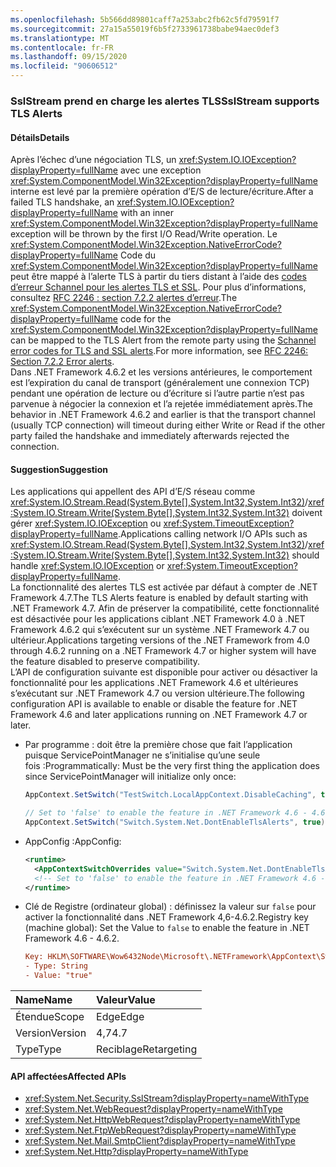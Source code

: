 ```yaml
---
ms.openlocfilehash: 5b566dd89801caff7a253abc2fb62c5fd79591f7
ms.sourcegitcommit: 27a15a55019f6b5f2733961738babe94aec0def3
ms.translationtype: MT
ms.contentlocale: fr-FR
ms.lasthandoff: 09/15/2020
ms.locfileid: "90606512"
---
```

### <a name="sslstream-supports-tls-alerts"></a><span data-ttu-id="c8f14-101">SslStream prend en charge les alertes TLS</span><span class="sxs-lookup"><span data-stu-id="c8f14-101">SslStream supports TLS Alerts</span></span>

#### <a name="details"></a><span data-ttu-id="c8f14-102">Détails</span><span class="sxs-lookup"><span data-stu-id="c8f14-102">Details</span></span>

<span data-ttu-id="c8f14-103">Après l’échec d’une négociation TLS, un <xref:System.IO.IOException?displayProperty=fullName> avec une exception <xref:System.ComponentModel.Win32Exception?displayProperty=fullName> interne est levé par la première opération d’E/S de lecture/écriture.</span><span class="sxs-lookup"><span data-stu-id="c8f14-103">After a failed TLS handshake, an <xref:System.IO.IOException?displayProperty=fullName> with an inner <xref:System.ComponentModel.Win32Exception?displayProperty=fullName> exception will be thrown by the first I/O Read/Write operation.</span></span> <span data-ttu-id="c8f14-104">Le <xref:System.ComponentModel.Win32Exception.NativeErrorCode?displayProperty=fullName> Code du <xref:System.ComponentModel.Win32Exception?displayProperty=fullName> peut être mappé à l’alerte TLS à partir du tiers distant à l’aide des [codes d’erreur Schannel pour les alertes TLS et SSL](/windows/desktop/SecAuthN/schannel-error-codes-for-tls-and-ssl-alerts). Pour plus d’informations, consultez [RFC 2246 : section 7.2.2 alertes d’erreur](https://tools.ietf.org/html/rfc2246#section-7.2.2).</span><span class="sxs-lookup"><span data-stu-id="c8f14-104">The <xref:System.ComponentModel.Win32Exception.NativeErrorCode?displayProperty=fullName> code for the <xref:System.ComponentModel.Win32Exception?displayProperty=fullName> can be mapped to the TLS Alert from the remote party using the [Schannel error codes for TLS and SSL alerts](/windows/desktop/SecAuthN/schannel-error-codes-for-tls-and-ssl-alerts).For more information, see [RFC 2246: Section 7.2.2 Error alerts](https://tools.ietf.org/html/rfc2246#section-7.2.2).</span></span> <br/><span data-ttu-id="c8f14-105">Dans .NET Framework 4.6.2 et les versions antérieures, le comportement est l’expiration du canal de transport (généralement une connexion TCP) pendant une opération de lecture ou d’écriture si l’autre partie n’est pas parvenue à négocier la connexion et l’a rejetée immédiatement après.</span><span class="sxs-lookup"><span data-stu-id="c8f14-105">The behavior in .NET Framework 4.6.2 and earlier is that the transport channel (usually TCP connection) will timeout during either Write or Read if the other party failed the handshake and immediately afterwards rejected the connection.</span></span>

#### <a name="suggestion"></a><span data-ttu-id="c8f14-106">Suggestion</span><span class="sxs-lookup"><span data-stu-id="c8f14-106">Suggestion</span></span>

<span data-ttu-id="c8f14-107">Les applications qui appellent des API d’E/S réseau comme <xref:System.IO.Stream.Read(System.Byte[],System.Int32,System.Int32)>/<xref:System.IO.Stream.Write(System.Byte[],System.Int32,System.Int32)> doivent gérer <xref:System.IO.IOException> ou <xref:System.TimeoutException?displayProperty=fullName>.</span><span class="sxs-lookup"><span data-stu-id="c8f14-107">Applications calling network I/O APIs such as <xref:System.IO.Stream.Read(System.Byte[],System.Int32,System.Int32)>/<xref:System.IO.Stream.Write(System.Byte[],System.Int32,System.Int32)> should handle <xref:System.IO.IOException> or <xref:System.TimeoutException?displayProperty=fullName>.</span></span><br/><span data-ttu-id="c8f14-108">La fonctionnalité des alertes TLS est activée par défaut à compter de .NET Framework 4.7.</span><span class="sxs-lookup"><span data-stu-id="c8f14-108">The TLS Alerts feature is enabled by default starting with .NET Framework 4.7.</span></span> <span data-ttu-id="c8f14-109">Afin de préserver la compatibilité, cette fonctionnalité est désactivée pour les applications ciblant .NET Framework 4.0 à .NET Framework 4.6.2 qui s’exécutent sur un système .NET Framework 4.7 ou ultérieur.</span><span class="sxs-lookup"><span data-stu-id="c8f14-109">Applications targeting versions of the .NET Framework from 4.0 through 4.6.2 running on a .NET Framework 4.7 or higher system will have the feature disabled to preserve compatibility.</span></span> <br/><span data-ttu-id="c8f14-110">L’API de configuration suivante est disponible pour activer ou désactiver la fonctionnalité pour les applications .NET Framework 4.6 et ultérieures s’exécutant sur .NET Framework 4.7 ou version ultérieure.</span><span class="sxs-lookup"><span data-stu-id="c8f14-110">The following configuration API is available to enable or disable the feature for .NET Framework 4.6 and later applications running on .NET Framework 4.7 or later.</span></span>

- <span data-ttu-id="c8f14-111">Par programme : doit être la première chose que fait l’application puisque ServicePointManager ne s’initialise qu’une seule fois :</span><span class="sxs-lookup"><span data-stu-id="c8f14-111">Programmatically:   Must be the very first thing the application does since ServicePointManager will initialize only once:</span></span>

    ```csharp
    AppContext.SetSwitch("TestSwitch.LocalAppContext.DisableCaching", true);

    // Set to 'false' to enable the feature in .NET Framework 4.6 - 4.6.2.
    AppContext.SetSwitch("Switch.System.Net.DontEnableTlsAlerts", true);
    ```

- <span data-ttu-id="c8f14-112">AppConfig :</span><span class="sxs-lookup"><span data-stu-id="c8f14-112">AppConfig:</span></span>

    ```xml
    <runtime>
      <AppContextSwitchOverrides value="Switch.System.Net.DontEnableTlsAlerts=true"/>
      <!-- Set to 'false' to enable the feature in .NET Framework 4.6 - 4.6.2. -->
    </runtime>
    ```

- <span data-ttu-id="c8f14-113">Clé de Registre (ordinateur global) : définissez la valeur sur `false` pour activer la fonctionnalité dans .NET Framework 4,6-4.6.2.</span><span class="sxs-lookup"><span data-stu-id="c8f14-113">Registry key (machine global):   Set the Value to `false` to enable the feature in .NET Framework 4.6 - 4.6.2.</span></span>

    ```ini
    Key: HKLM\SOFTWARE\Wow6432Node\Microsoft\.NETFramework\AppContext\Switch.System.Net.DontEnableTlsAlerts
    - Type: String
    - Value: "true"
    ```

| <span data-ttu-id="c8f14-114">Name</span><span class="sxs-lookup"><span data-stu-id="c8f14-114">Name</span></span>    | <span data-ttu-id="c8f14-115">Valeur</span><span class="sxs-lookup"><span data-stu-id="c8f14-115">Value</span></span>       |
|:--------|:------------|
| <span data-ttu-id="c8f14-116">Étendue</span><span class="sxs-lookup"><span data-stu-id="c8f14-116">Scope</span></span>   | <span data-ttu-id="c8f14-117">Edge</span><span class="sxs-lookup"><span data-stu-id="c8f14-117">Edge</span></span>        |
| <span data-ttu-id="c8f14-118">Version</span><span class="sxs-lookup"><span data-stu-id="c8f14-118">Version</span></span> | <span data-ttu-id="c8f14-119">4,7</span><span class="sxs-lookup"><span data-stu-id="c8f14-119">4.7</span></span>         |
| <span data-ttu-id="c8f14-120">Type</span><span class="sxs-lookup"><span data-stu-id="c8f14-120">Type</span></span>    | <span data-ttu-id="c8f14-121">Reciblage</span><span class="sxs-lookup"><span data-stu-id="c8f14-121">Retargeting</span></span> |

#### <a name="affected-apis"></a><span data-ttu-id="c8f14-122">API affectées</span><span class="sxs-lookup"><span data-stu-id="c8f14-122">Affected APIs</span></span>

- <xref:System.Net.Security.SslStream?displayProperty=nameWithType>
- <xref:System.Net.WebRequest?displayProperty=nameWithType>
- <xref:System.Net.HttpWebRequest?displayProperty=nameWithType>
- <xref:System.Net.FtpWebRequest?displayProperty=nameWithType>
- <xref:System.Net.Mail.SmtpClient?displayProperty=nameWithType>
- <xref:System.Net.Http?displayProperty=nameWithType>
